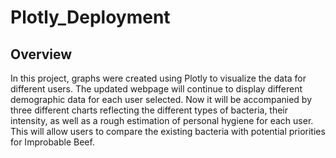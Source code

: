 # Plotly_Deployment

## Overview
In this project, graphs were created using Plotly to visualize the data for different users. The updated webpage will continue to display different demographic data for each user selected. Now it will be accompanied by three different charts reflecting the different types of bacteria, their intensity, as well as a rough estimation of personal hygiene for each user. This will allow users to compare the existing bacteria with potential priorities for Improbable Beef. 
